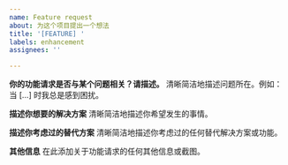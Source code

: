 ```yaml
---
name: Feature request
about: 为这个项目提出一个想法
title: '[FEATURE] '
labels: enhancement
assignees: ''

---
```


**你的功能请求是否与某个问题相关？请描述。**
清晰简洁地描述问题所在。例如：当 [...] 时我总是感到困扰。

**描述你想要的解决方案**
清晰简洁地描述你希望发生的事情。

**描述你考虑过的替代方案**
清晰简洁地描述你考虑过的任何替代解决方案或功能。

**其他信息**
在此添加关于功能请求的任何其他信息或截图。
